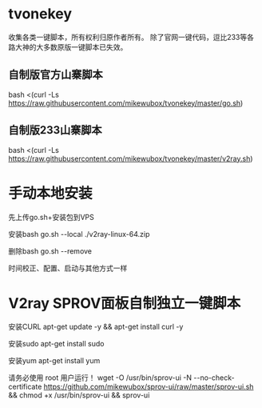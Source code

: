 # tvonekey
收集各类一键脚本，所有权利归原作者所有。
除了官网一键代码，逗比233等各路大神的大多数原版一键脚本已失效。

## 自制版官方山寨脚本
bash <(curl -Ls https://raw.githubusercontent.com/mikewubox/tvonekey/master/go.sh)

## 自制版233山寨脚本
bash <(curl -Ls https://raw.githubusercontent.com/mikewubox/tvonekey/master/v2ray.sh)


# 手动本地安装

先上传go.sh+安装包到VPS

安装bash go.sh --local ./v2ray-linux-64.zip

删除bash go.sh --remove

时间校正、配置、启动与其他方式一样

# V2ray SPROV面板自制独立一键脚本

安装CURL
apt-get update -y && apt-get install curl -y

安装sudo 
apt-get install sudo

安装yum 
apt-get install yum

请务必使用 root 用户运行！
wget -O /usr/bin/sprov-ui -N --no-check-certificate https://github.com/mikewubox/sprov-ui/raw/master/sprov-ui.sh && chmod +x /usr/bin/sprov-ui && sprov-ui
